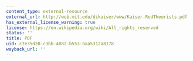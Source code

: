 ```yaml
---
content_type: external-resource
external_url: http://web.mit.edu/dikaiser/www/Kaiser.RedTheorists.pdf
has_external_license_warning: true
license: https://en.wikipedia.org/wiki/All_rights_reserved
status: ''
title: PDF
uid: c7e35d20-c3bb-4882-b553-baa5312a8178
wayback_url: ''
---
```

